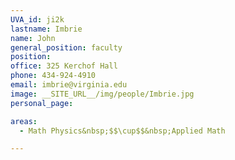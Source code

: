 ```yaml
---
UVA_id: ji2k
lastname: Imbrie
name: John
general_position: faculty
position:
office: 325 Kerchof Hall
phone: 434-924-4910
email: imbrie@virginia.edu
image: __SITE_URL__/img/people/Imbrie.jpg
personal_page:

areas:
  - Math Physics&nbsp;$$\cup$$&nbsp;Applied Math

---
```

